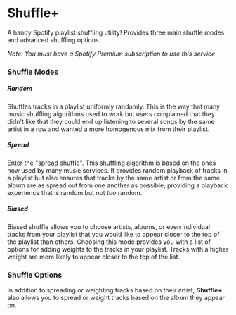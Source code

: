 # Shuffle+
A handy Spotify playlist shuffling utility! Provides three main shuffle modes and advanced shuffling options.

*Note: You must have a Spotify Premium subscription to use this service*

### Shuffle Modes
##### Random
Shuffles tracks in a playlist uniformly randomly. This is the way that many music shuffling algorithms used to work but users complained that they didn't like that they could end up listening to several songs by the same artist in a row and wanted a more homogenous mix from their playlist.
##### Spread
Enter the "spread shuffle". This shuffling algorithm is based on the ones now used by many music services. It provides random playback of tracks in a playlist but also ensures that tracks by the same artist or from the same album are as spread out from one another as possible; providing a playback experience that is random but not *too* random.
##### Biased
Biased shuffle allows you to choose artists, albums, or even individual tracks from your playlist that you would like to appear closer to the top of the playlist than others. Choosing this mode provides you with a list of options for adding weights to the tracks in your playlist. Tracks with a higher weight are more likely to appear closer to the top of the list.

### Shuffle Options
In addition to spreading or weighting tracks based on their artist, **Shuffle+** also allows you to spread or weight tracks based on the album they appear on.
